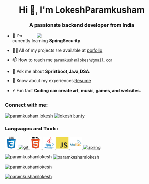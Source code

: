 
<h1 align="center">Hi 👋, I'm LokeshParamkusham</h1>
<h3 align="center">A passionate backend developer from India</h3>

<img align="right" width="400" src="https://camo.githubusercontent.com/7126894c136cfcea2ead9679838b0ca5b8bf50f64c0b76dc0e69e75d9fc57314/68747470733a2f2f7237713677397a362e726f636b657463646e2e6d652f6361726565722f77702d636f6e74656e742f75706c6f6164732f323032302f30332f68656c6c6f2e676966"/>

- 🌱 I’m currently learning **SpringSecurity**

- 👨‍💻 All of my projects are available at [porfolio](https://paramkushamlokesh.github.io/)
- 📫 How to reach me `paramkushamlokesh@gmail.com`
- 💬 Ask me about **Sprintboot,Java,DSA.**
- 📄 Know about my experiences [Resume](https://drive.google.com/file/d/1oQC3ZtMhvuVo9Lqhd4Do9p-G1-t70QOQ/view?usp=sharing)
- ⚡ Fun fact **Coding can create art, music, games, and websites.**

<h3 align="left">Connect with me:</h3>
<p align="left">
<a href="https://www.linkedin.com/in/paramkusham-lokesh" target="blank"><img align="center" src="https://raw.githubusercontent.com/rahuldkjain/github-profile-readme-generator/master/src/images/icons/Social/linked-in-alt.svg" alt="paramkusham lokesh" height="30" width="40" /></a>
<a href="https://fb.com/lokesh bunty" target="blank"><img align="center" src="https://raw.githubusercontent.com/rahuldkjain/github-profile-readme-generator/master/src/images/icons/Social/facebook.svg" alt="lokesh bunty" height="30" width="40" /></a>
</p>

<h3 align="left">Languages and Tools:</h3>
<p align="left"> <a href="https://www.w3schools.com/css/" target="_blank" rel="noreferrer"> <img src="https://raw.githubusercontent.com/devicons/devicon/master/icons/css3/css3-original-wordmark.svg" alt="css3" width="40" height="40"/> </a> <a href="https://git-scm.com/" target="_blank" rel="noreferrer"> <img src="https://www.vectorlogo.zone/logos/git-scm/git-scm-icon.svg" alt="git" width="40" height="40"/> </a> <a href="https://www.w3.org/html/" target="_blank" rel="noreferrer"> <img src="https://raw.githubusercontent.com/devicons/devicon/master/icons/html5/html5-original-wordmark.svg" alt="html5" width="40" height="40"/> </a> <a href="https://www.java.com" target="_blank" rel="noreferrer"> <img src="https://raw.githubusercontent.com/devicons/devicon/master/icons/java/java-original.svg" alt="java" width="40" height="40"/> </a> <a href="https://developer.mozilla.org/en-US/docs/Web/JavaScript" target="_blank" rel="noreferrer"> <img src="https://raw.githubusercontent.com/devicons/devicon/master/icons/javascript/javascript-original.svg" alt="javascript" width="40" height="40"/> </a> <a href="https://www.mysql.com/" target="_blank" rel="noreferrer"> <img src="https://raw.githubusercontent.com/devicons/devicon/master/icons/mysql/mysql-original-wordmark.svg" alt="mysql" width="40" height="40"/> </a> <a href="https://spring.io/" target="_blank" rel="noreferrer"> <img src="https://www.vectorlogo.zone/logos/springio/springio-icon.svg" alt="spring" width="40" height="40"/> </a> </p>

<p><img align="left" src="https://github-readme-stats.vercel.app/api/top-langs?username=paramkushamlokesh&show_icons=true&locale=en&layout=compact" alt="paramkushamlokesh" /></p>

<p>&nbsp;<img align="center" src="https://github-readme-stats.vercel.app/api?username=paramkushamlokesh&show_icons=true&locale=en" alt="paramkushamlokesh" /></p>

<p><img align="center" src="https://github-readme-streak-stats.herokuapp.com/?user=paramkushamlokesh&" alt="paramkushamlokesh" /></p>
<p align="left"> <a href="https://github.com/ryo-ma/github-profile-trophy"><img src="https://github-profile-trophy.vercel.app/?username=paramkushamlokesh" alt="paramkushamlokesh" /></a> </p>
<!--
**Paramkushamlokesh/Paramkushamlokesh** is a ✨ _special_ ✨ repository because its `README.md` (this file) appears on your GitHub profile.

Here are some ideas to get you started:

- 🔭 I’m currently working on ...
- 🌱 I’m currently learning ...
- 👯 I’m looking to collaborate on ...
- 🤔 I’m looking for help with ...
- 💬 Ask me about ...
- 📫 How to reach me: ...
- 😄 Pronouns: ...
- ⚡ Fun fact: ...
-->
